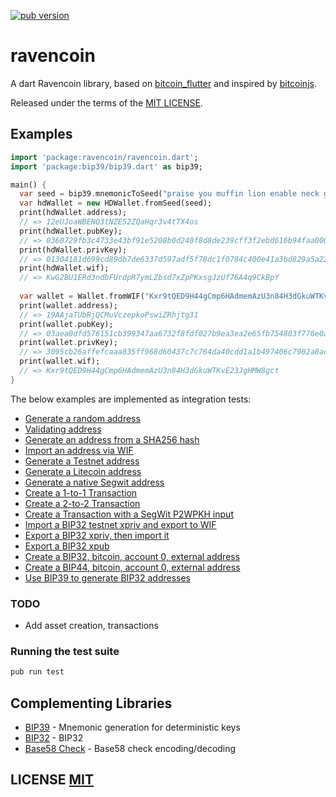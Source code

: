 <a href="https://pub.dartlang.org/packages/ravencoin"><img alt="pub version" src="https://img.shields.io/pub/v/ravencoin.svg?style=flat-square"></a>

# ravencoin

A dart Ravencoin library, based on [bitcoin_flutter](https://github.com/dart-bitcoin/bitcoin_flutter) and inspired by [bitcoinjs](https://github.com/bitcoinjs/bitcoinjs-lib).

Released under the terms of the [MIT LICENSE](LICENSE).

## Examples

```dart
import 'package:ravencoin/ravencoin.dart';
import 'package:bip39/bip39.dart' as bip39;

main() {
  var seed = bip39.mnemonicToSeed("praise you muffin lion enable neck grocery crumble super myself license ghost");
  var hdWallet = new HDWallet.fromSeed(seed);
  print(hdWallet.address);
  // => 12eUJoaWBENQ3tNZE52ZQaHqr3v4tTX4os
  print(hdWallet.pubKey);
  // => 0360729fb3c4733e43bf91e5208b0d240f8d8de239cff3f2ebd616b94faa0007f4
  print(hdWallet.privKey);
  // => 01304181d699cd89db7de6337d597adf5f78dc1f0784c400e41a3bd829a5a226
  print(hdWallet.wif);
  // => KwG2BU1ERd3ndbFUrdpR7ymLZbsd7xZpPKxsgJzUf76A4q9CkBpY
  
  var wallet = Wallet.fromWIF("Kxr9tQED9H44gCmp6HAdmemAzU3n84H3dGkuWTKvE23JgHMW8gct");
  print(wallet.address);
  // => 19AAjaTUbRjQCMuVczepkoPswiZRhjtg31
  print(wallet.pubKey);
  // => 03aea0dfd576151cb399347aa6732f8fdf027b9ea3ea2e65fb754803f776e0a509
  print(wallet.privKey);
  // => 3095cb26affefcaaa835ff968d60437c7c764da40cdd1a1b497406c7902a8ac9
  print(wallet.wif);
  // => Kxr9tQED9H44gCmp6HAdmemAzU3n84H3dGkuWTKvE23JgHMW8gct
}
```

The below examples are implemented as integration tests:
- [Generate a random address](https://github.com/moontreeapp/ravencoin/blob/master/test/integration/addresses_test.dart#L21)
- [Validating address](https://github.com/moontreeapp/ravencoin/blob/master/test/address_test.dart)
- [Generate an address from a SHA256 hash](https://github.com/moontreeapp/ravencoin/blob/master/test/integration/addresses_test.dart#L26)
- [Import an address via WIF](https://github.com/moontreeapp/ravencoin/blob/master/test/integration/addresses_test.dart#L32)
- [Generate a Testnet address](https://github.com/moontreeapp/ravencoin/blob/master/test/integration/addresses_test.dart#L37)
- [Generate a Litecoin address](https://github.com/moontreeapp/ravencoin/blob/master/test/integration/addresses_test.dart#L45)
- [Generate a native Segwit address](https://github.com/moontreeapp/ravencoin/blob/master/test/integration/addresses_test.dart#L53)
- [Create a 1-to-1 Transaction](https://github.com/moontreeapp/ravencoin/blob/master/test/integration/transactions_test.dart#L7)
- [Create a 2-to-2 Transaction](https://github.com/moontreeapp/ravencoin/blob/master/test/integration/transactions_test.dart#L21)
- [Create a Transaction with a SegWit P2WPKH input](https://github.com/moontreeapp/ravencoin/blob/master/test/integration/transactions_test.dart#L45)
- [Import a BIP32 testnet xpriv and export to WIF](https://github.com/moontreeapp/ravencoin/blob/master/test/integration/bip32_test.dart#L9)
- [Export a BIP32 xpriv, then import it](https://github.com/moontreeapp/ravencoin/blob/master/test/integration/bip32_test.dart#L14)
- [Export a BIP32 xpub](https://github.com/moontreeapp/ravencoin/blob/master/test/integration/bip32_test.dart#L23)
- [Create a BIP32, bitcoin, account 0, external address](https://github.com/moontreeapp/ravencoin/blob/master/test/integration/bip32_test.dart#L30)
- [Create a BIP44, bitcoin, account 0, external address](https://github.com/moontreeapp/ravencoin/blob/master/test/integration/bip32_test.dart#L41)
- [Use BIP39 to generate BIP32 addresses](https://github.com/moontreeapp/ravencoin/blob/master/test/integration/bip32_test.dart#L56)


### TODO
- Add asset creation, transactions

### Running the test suite

``` bash
pub run test
```

## Complementing Libraries
- [BIP39](https://github.com/dart-bitcoin/bip39) - Mnemonic generation for deterministic keys
- [BIP32](https://github.com/dart-bitcoin/bip32) - BIP32
- [Base58 Check](https://github.com/dart-bitcoin/bs58check-dart) - Base58 check encoding/decoding

## LICENSE [MIT](LICENSE)
